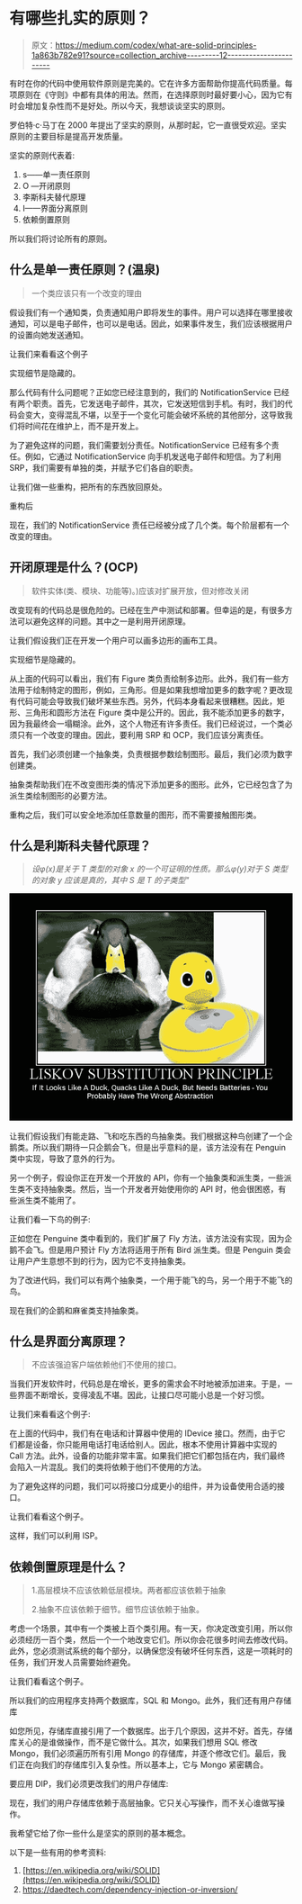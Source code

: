 # 有哪些扎实的原则？

> 原文：<https://medium.com/codex/what-are-solid-principles-1a863b782e91?source=collection_archive---------12----------------------->

有时在你的代码中使用软件原则是完美的。它在许多方面帮助你提高代码质量。每项原则在《守则》中都有具体的用法。然而，在选择原则时最好要小心，因为它有时会增加复杂性而不是好处。所以今天，我想谈谈坚实的原则。

罗伯特·c·马丁在 2000 年提出了坚实的原则，从那时起，它一直很受欢迎。坚实原则的主要目标是提高开发质量。

坚实的原则代表着:

1.  s——单一责任原则
2.  O —开闭原则
3.  李斯科夫替代原理
4.  I——界面分离原则
5.  依赖倒置原则

所以我们将讨论所有的原则。

## 什么是单一责任原则？(温泉)

> 一个类应该只有一个改变的理由

假设我们有一个通知类，负责通知用户即将发生的事件。用户可以选择在哪里接收通知，可以是电子邮件，也可以是电话。因此，如果事件发生，我们应该根据用户的设置向她发送通知。

让我们来看看这个例子

实现细节是隐藏的。

那么代码有什么问题呢？正如您已经注意到的，我们的 NotificationService 已经有两个职责。首先，它发送电子邮件，其次，它发送短信到手机。有时，我们的代码会变大，变得混乱不堪，以至于一个变化可能会破坏系统的其他部分，这导致我们将时间花在维护上，而不是开发上。

为了避免这样的问题，我们需要划分责任。NotificationService 已经有多个责任。例如，它通过 NotificationService 向手机发送电子邮件和短信。为了利用 SRP，我们需要有单独的类，并赋予它们各自的职责。

让我们做一些重构，把所有的东西放回原处。

重构后

现在，我们的 NotificationService 责任已经被分成了几个类。每个阶层都有一个改变的理由。

## 开闭原理是什么？(OCP)

> 软件实体(类、模块、功能等)。)应该对扩展开放，但对修改关闭

改变现有的代码总是很危险的。已经在生产中测试和部署。但幸运的是，有很多方法可以避免这样的问题。其中之一是利用开闭原理。

让我们假设我们正在开发一个用户可以画多边形的画布工具。

实现细节是隐藏的。

从上面的代码可以看出，我们有 Figure 类负责绘制多边形。此外，我们有一些方法用于绘制特定的图形，例如，三角形。但是如果我想增加更多的数字呢？更改现有代码可能会导致我们破坏某些东西。另外，代码本身看起来很糟糕。因此，矩形、三角形和圆形方法在 Figure 类中是公开的。因此，我不能添加更多的数字，因为我最终会一塌糊涂。此外，这个人物还有许多责任。我们已经说过，一个类必须只有一个改变的理由。因此，要利用 SRP 和 OCP，我们应该分离责任。

首先，我们必须创建一个抽象类，负责根据参数绘制图形。最后，我们必须为数字创建类。

抽象类帮助我们在不改变图形类的情况下添加更多的图形。此外，它已经包含了为派生类绘制图形的必要方法。

重构之后，我们可以安全地添加任意数量的图形，而不需要接触图形类。

## 什么是利斯科夫替代原理？

> *设φ(x)是关于 T 类型的对象 x 的一个可证明的性质。那么φ(y)对于 S 类型的对象 y 应该是真的，其中 S 是 T 的子类型"*

![](img/6cdfd62a73d50bc3a75a4693c3af66a6.png)

让我们假设我们有能走路、飞和吃东西的鸟抽象类。我们根据这种鸟创建了一个企鹅类。所以我们期待一只企鹅会飞，但是出乎意料的是，该方法没有在 Penguin 类中实现，导致了意外的行为。

另一个例子，假设你正在开发一个开放的 API，你有一个抽象类和派生类，一些派生类不支持抽象类。然后，当一个开发者开始使用你的 API 时，他会很困惑，有些派生类不能用了。

让我们看一下鸟的例子:

正如您在 Penguine 类中看到的，我们扩展了 Fly 方法，该方法没有实现，因为企鹅不会飞。但是用户预计 Fly 方法将适用于所有 Bird 派生类。但是 Penguin 类会让用户产生意想不到的行为，因为它不支持抽象类。

为了改进代码，我们可以有两个抽象类，一个用于能飞的鸟，另一个用于不能飞的鸟。

现在我们的企鹅和麻雀类支持抽象类。

## 什么是界面分离原理？

> 不应该强迫客户端依赖他们不使用的接口。

当我们开发软件时，代码总是在增长，更多的需求会不时地被添加进来。于是，一些界面不断增长，变得凌乱不堪。因此，让接口尽可能小总是一个好习惯。

让我们来看看这个例子:

在上面的代码中，我们有在电话和计算器中使用的 IDevice 接口。然而，由于它们都是设备，你只能用电话打电话给别人。因此，根本不使用计算器中实现的 Call 方法。此外，设备的功能非常丰富。如果我们把它们都包括在内，我们最终会陷入一片混乱。我们的类将依赖于他们不使用的方法。

为了避免这样的问题，我们可以将接口分成更小的组件，并为设备使用合适的接口。

让我们看看这个例子。

这样，我们可以利用 ISP。

## 依赖倒置原理是什么？

> 1.高层模块不应该依赖低层模块。两者都应该依赖于抽象
> 
> 2.抽象不应该依赖于细节。细节应该依赖于抽象。

考虑一个场景，其中有一个类被上百个类引用。有一天，你决定改变引用，所以你必须经历一百个类，然后一个一个地改变它们。所以你会花很多时间去修改代码。此外，您必须测试系统的每个部分，以确保您没有破坏任何东西，这是一项耗时的任务，我们开发人员需要始终避免。

让我们看看这个例子。

所以我们的应用程序支持两个数据库，SQL 和 Mongo。此外，我们还有用户存储库

如您所见，存储库直接引用了一个数据库。出于几个原因，这并不好。首先，存储库关心的是谁做操作，而不是它做什么。其次，如果我们想用 SQL 修改 Mongo，我们必须遍历所有引用 Mongo 的存储库，并逐个修改它们。最后，我们正在向我们的存储库引入复杂性。所以基本上，它与 Mongo 紧密耦合。

要应用 DIP，我们必须更改我们的用户存储库:

现在，我们的用户存储库依赖于高层抽象。它只关心写操作，而不关心谁做写操作。

我希望它给了你一些什么是坚实的原则的基本概念。

以下是一些有用的参考资料:

1.  [https://en.wikipedia.org/wiki/SOLID](https://en.wikipedia.org/wiki/SOLID)
2.  https://daedtech.com/dependency-injection-or-inversion/